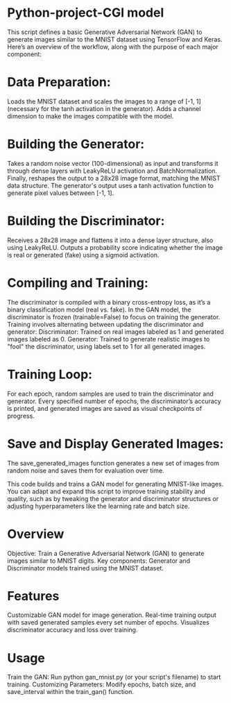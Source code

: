 # Python-project-CGI model

This script defines a basic Generative Adversarial Network (GAN) to generate images similar to the MNIST dataset using TensorFlow and Keras. Here’s an overview of the workflow, along with the purpose of each major component:

# Data Preparation:
Loads the MNIST dataset and scales the images to a range of [-1, 1] (necessary for the tanh activation in the generator).
Adds a channel dimension to make the images compatible with the model.


# Building the Generator:
Takes a random noise vector (100-dimensional) as input and transforms it through dense layers with LeakyReLU activation and BatchNormalization.
Finally, reshapes the output to a 28x28 image format, matching the MNIST data structure.
The generator's output uses a tanh activation function to generate pixel values between [-1, 1].


# Building the Discriminator:
Receives a 28x28 image and flattens it into a dense layer structure, also using LeakyReLU.
Outputs a probability score indicating whether the image is real or generated (fake) using a sigmoid activation.


# Compiling and Training:
The discriminator is compiled with a binary cross-entropy loss, as it’s a binary classification model (real vs. fake).
In the GAN model, the discriminator is frozen (trainable=False) to focus on training the generator.
Training involves alternating between updating the discriminator and generator:
Discriminator: Trained on real images labeled as 1 and generated images labeled as 0.
Generator: Trained to generate realistic images to "fool" the discriminator, using labels set to 1 for all generated images.


# Training Loop:
For each epoch, random samples are used to train the discriminator and generator.
Every specified number of epochs, the discriminator’s accuracy is printed, and generated images are saved as visual checkpoints of progress.


# Save and Display Generated Images:
The save_generated_images function generates a new set of images from random noise and saves them for evaluation over time.


This code builds and trains a GAN model for generating MNIST-like images. You can adapt and expand this script to improve training stability and quality, such as by tweaking the generator and discriminator structures or adjusting hyperparameters like the learning rate and batch size.


# Overview

Objective: Train a Generative Adversarial Network (GAN) to generate images similar to MNIST digits.
Key components: Generator and Discriminator models trained using the MNIST dataset.


# Features
Customizable GAN model for image generation.
Real-time training output with saved generated samples every set number of epochs.
Visualizes discriminator accuracy and loss over training.


# Usage
Train the GAN: Run python gan_mnist.py (or your script's filename) to start training.
Customizing Parameters: Modify epochs, batch size, and save_interval within the train_gan() function.
